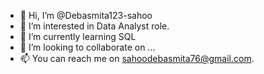 - 👋 Hi, I’m @Debasmita123-sahoo
- 👀 I’m interested in Data Analyst role.
- 🌱 I’m currently learning SQL 
- 💞️ I’m looking to collaborate on ...
- 📫 You can reach me on sahoodebasmita76@gmail.com.

<!---
Debasmita123-sahoo/Debasmita123-sahoo is a ✨ special ✨ repository because its `README.md` (this file) appears on your GitHub profile.
You can click the Preview link to take a look at your changes.
--->
